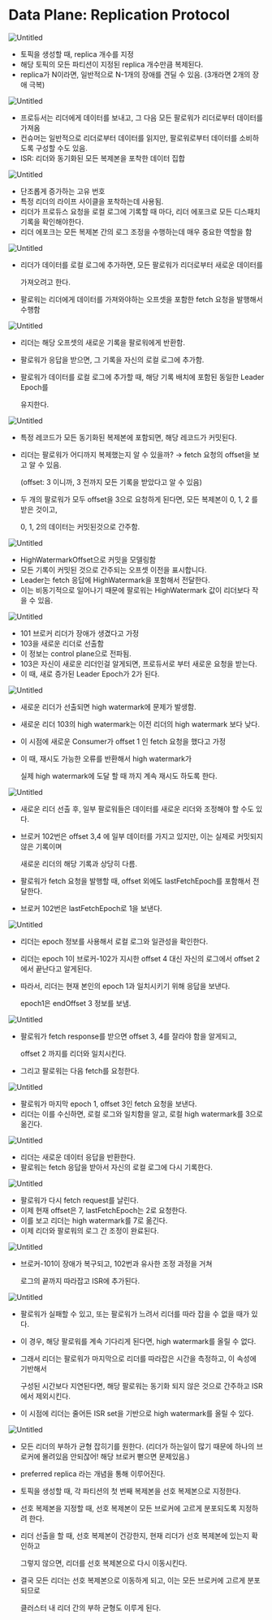 # Data Plane: Replication Protocol

![Untitled](chapter06_이지한)

- 토픽을 생성할 때, replica 개수를 지정
- 해당 토픽의 모든 파티션이 지정된 replica 개수만큼 복제된다.
- replica가 N이라면, 일반적으로 N-1개의 장애를 견딜 수 있음. (3개라면 2개의 장애 극복)

![Untitled](chapter_06_이지한/Untitled%201.png)

- 프로듀서는 리더에게 데이터를 보내고, 그 다음 모든 팔로워가 리더로부터 데이터를 가져옴
- 컨슈머는 일반적으로 리더로부터 데이터를 읽지만, 팔로워로부터 데이터를 소비하도록 구성할 수도 있음.
- ISR: 리더와 동기화된 모든 복제본을 포착한 데이터 집합

![Untitled](chapter_06_이지한/Untitled%202.png)

- 단조롭게 증가하는 고유 번호
- 특정 리더의 라이프 사이클을 포착하는데 사용됨.
- 리더가 프로듀스 요청을 로컬 로그에 기록할 때 마다, 리더 에포크로 모든 디스패치 기록을 확인해야한다.
- 리더 에포크는 모든 복제본 간의 로그 조정을 수행하는데 매우 중요한 역할을 함

![Untitled](chapter_06_이지한/Untitled%203.png)

- 리더가 데이터를 로컬 로그에 추가하면, 모든 팔로워가 리더로부터 새로운 데이터를
    
    가져오려고 한다.
    
- 팔로워는 리더에게 데이터를 가져와야하는 오프셋을 포함한 fetch 요청을 발행해서 수행함

![Untitled](chapter_06_이지한/Untitled%204.png)

- 리더는 해당 오프셋의 새로운 기록을 팔로워에게 반환함.
- 팔로워가 응답을 받으면, 그 기록을 자신의 로컬 로그에 추가함.
- 팔로워가 데이터를 로컬 로그에 추가할 때, 해당 기록 배치에 포함된 동일한 Leader Epoch를
    
    유지한다.
    

![Untitled](chapter_06_이지한/Untitled%205.png)

- 특정 레코드가 모든 동기화된 복제본에 포함되면, 해당 레코드가 커밋된다.
- 리더는 팔로워가 어디까지 복제했는지 알 수 있을까? → fetch 요청의 offset을 보고 알 수 있음.
    
    (offset: 3 이니까, 3 전까지 모든 기록을 받았다고 알 수 있음)
    
- 두 개의 팔로워가 모두 offset을 3으로 요청하게 된다면, 모든 복제본이 0, 1, 2 를 받은 것이고,
    
    0, 1, 2의 데이터는 커밋된것으로 간주함.
    

![Untitled](chapter_06_이지한/Untitled%206.png)

- HighWatermarkOffset으로 커밋을 모델링함
- 모든 기록이 커밋된 것으로 간주되는 오프셋 이전을 표시합니다.
- Leader는 fetch 응답에 HighWatermark을 포함해서 전달한다.
- 이는 비동기적으로 일어나기 때문에 팔로워는 HighWatermark 값이 리더보다 작을 수 있음.

![Untitled](chapter_06_이지한/Untitled%207.png)

- 101 브로커 리더가 장애가 생겼다고 가정
- 103을 새로운 리더로 선출함
- 이 정보는 control plane으로 전파됨.
- 103은 자신이 새로운 리더인걸 알게되면, 프로듀서로 부터 새로운 요청을 받는다.
- 이 때, 새로 증가된 Leader Epoch가 2가 된다.

![Untitled](chapter_06_이지한/Untitled%208.png)

- 새로운 리더가 선출되면 high watermark에 문제가 발생함.
- 새로운 리더 103의 high watermark는 이전 리더의 high watermark 보다 낮다.
- 이 시점에 새로운 Consumer가 offset 1 인 fetch 요청을 했다고 가정
- 이 때, 재시도 가능한 오류를 반환해서 high watermark가
    
    실제 high watermark에 도달 할 때 까지 계속 재시도 하도록 한다.
    

![Untitled](chapter_06_이지한/Untitled%209.png)

- 새로운 리더 선출 후, 일부 팔로워들은 데이터를 새로운 리더와 조정해야 할 수도 있다.
- 브로커 102번은 offset 3,4 에 일부 데이터를 가지고 있지만, 이는 실제로 커밋되지 않은 기록이며
    
    새로운 리더의 해당 기록과 상당히 다름.
    
- 팔로워가 fetch 요청을 발행할 때, offset 외에도 lastFetchEpoch를 포함해서 전달한다.
- 브로커 102번은 lastFetchEpoch로 1을 보낸다.

![Untitled](chapter_06_이지한/Untitled%2010.png)

- 리더는 epoch 정보를 사용해서 로컬 로그와 일관성을 확인한다.
- 리더는 epoch 1이 브로커-102가 지시한 offset 4 대신 자신의 로그에서 offset 2에서 끝난다고 알게된다.
- 따라서, 리더는 현재 본인의 epoch 1과 일치시키기 위해 응답을 보낸다.
    
    epoch1은 endOffset 3 정보를 보냄.
    

![Untitled](chapter_06_이지한/Untitled%2011.png)

- 팔로워가 fetch response를 받으면 offset 3, 4를 잘라야 함을 알게되고,
    
    offset 2 까지를 리더와 일치시킨다.
    
- 그리고 팔로워는 다음  fetch를 요청한다.

![Untitled](chapter_06_이지한/Untitled%2012.png)

- 팔로워가 마지막 epoch 1, offset 3인 fetch 요청을 보낸다.
- 리더는 이를 수신하면, 로컬 로그와 일치함을 알고, 로컬 high watermark를 3으로 옮긴다.

![Untitled](chapter_06_이지한/Untitled%2013.png)

- 리더는 새로운 데이터 응답을 반환한다.
- 팔로워는 fetch 응답을 받아서 자신의 로컬 로그에 다시 기록한다.

![Untitled](chapter_06_이지한/Untitled%2014.png)

- 팔로워가 다시 fetch request를 날린다.
- 이제 현재 offset은 7, lastFetchEpoch는 2로 요청한다.
- 이를 보고 리더는 high watermark를 7로 옮긴다.
- 이제 리더와 팔로워의 로그 간 조정이 완료된다.

![Untitled](chapter_06_이지한/Untitled%2015.png)

- 브로커-101이 장애가 복구되고, 102번과 유사한 조정 과정을 거쳐
    
    로그의 끝까지 따라잡고 ISR에 추가된다.
    

![Untitled](chapter_06_이지한/Untitled%2016.png)

- 팔로워가 실패할 수 있고, 또는 팔로워가 느려서 리더를 따라 잡을 수 없을 때가 있다.
- 이 경우, 해당 팔로워를 계속 기다리게 된다면, high watermark를 올릴 수 없다.
- 그래서 리더는 팔로워가 마지막으로 리더를 따라잡은 시간을 측정하고, 이 속성에 기반해서
    
    구성된 시간보다 지연된다면, 해당 팔로워는 동기화 되지 않은 것으로 간주하고 ISR에서 제외시킨다.
    
- 이 시점에 리더는 줄어든 ISR set을 기반으로 high watermark를 올릴 수 있다.

![Untitled](chapter_06_이지한/Untitled%2017.png)

- 모든 리더의 부하가 균형 잡히기를 원한다. (리더가 하는일이 많기 때문에 하나의 브로커에 몰려있음 안되잖어! 해당 브로커 뻗으면 문제있음.)
- preferred replica 라는 개념을 통해 이루어진다.
- 토픽을 생성할 때, 각 파티션의 첫 번째 복제본을 선호 복제본으로 지정한다.
- 선호 복제본을 지정할 때, 선호 복제본이 모든 브로커에 고르게 분포되도록 지정하려 한다.
- 리더 선출을 할 때, 선호 복제본이 건강한지, 현재 리더가 선호 복제본에 있는지 확인하고
    
    그렇지 않으면, 리더를 선호 복제본으로 다시 이동시킨다.
    
- 결국 모든 리더는 선호 복제본으로 이동하게 되고, 이는 모든 브로커에 고르게 분포되므로
    
    클러스터 내 리더 간의 부하 균형도 이루게 된다.